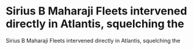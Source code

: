 # Sirius B Maharaji Fleets intervened directly in Atlantis, squelching the

Sirius B Maharaji Fleets intervened directly in Atlantis, squelching the